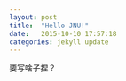 ```yaml
---
layout: post
title:  "Hello JNU!"
date:   2015-10-10 17:57:18
categories: jekyll update
---
```


要写啥子捏？
